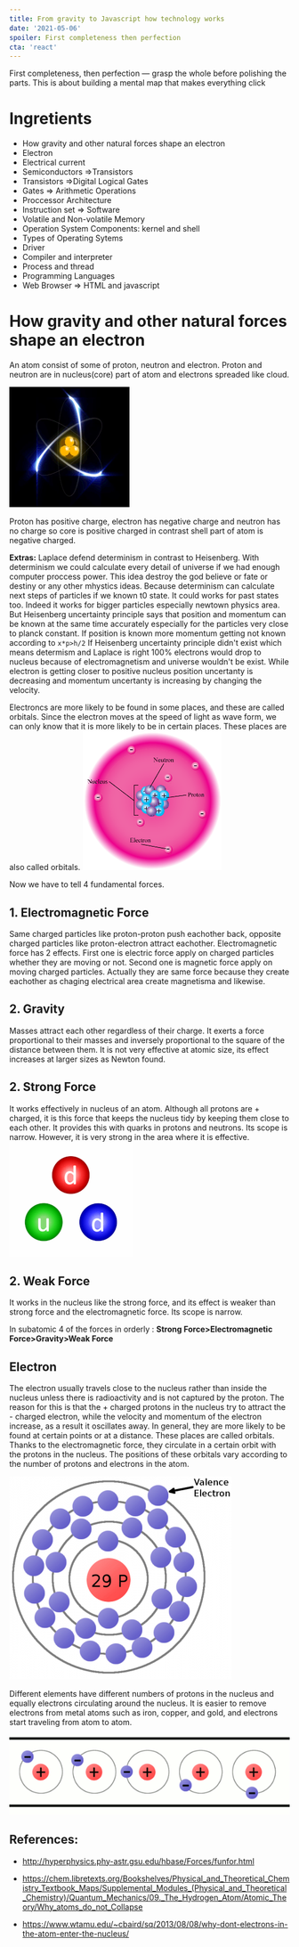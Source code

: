 ```yaml
---
title: From gravity to Javascript how technology works
date: '2021-05-06'
spoiler: First completeness then perfection
cta: 'react'
---
```


First completeness, then perfection — grasp the whole before polishing the parts. This is about building a mental map that makes everything click

# Ingretients

- How gravity and other natural forces shape an electron
- Electron
- Electrical current
- Semiconductors =>Transistors
- Transistors =>Digital Logical Gates
- Gates => Arithmetic Operations
- Proccessor Architecture
- Instruction set => Software
- Volatile and Non-volatile Memory
- Operation System Components: kernel and shell
- Types of Operating Sytems
- Driver 
- Compiler and interpreter 
- Process and thread
- Programming Languages 
- Web Browser => HTML and javascript

# How gravity and other natural forces shape an electron
An atom consist of some of proton, neutron and electron. Proton and neutron are in nucleus(core) part of atom and electrons spreaded like cloud. 

![Atom](./atom.gif)

Proton has positive charge, electron has negative charge and neutron has no charge so core is positive charged in contrast shell part of atom is negative charged.

**Extras:** Laplace defend determinism in contrast to Heisenberg. With determinism we could calculate every detail of universe if we had enough computer proccess power. This idea destroy the god believe or fate or destiny or any other mhystics ideas. Because determinism can calculate next steps of particles if we known t0 state. It could works for past states too. Indeed it works for bigger particles especially newtown physics area. But Heisenberg uncertainty principle says that position and momentum can be known at the same time accurately especially for the particles very close to planck constant. If position is known more momentum getting not known according to ````x*p>h/2````
If Heisenberg uncertainty principle didn't exist which means determism and Laplace is right 100% electrons would drop to nucleus because of electromagnetism and universe wouldn't be exist.  While electron is getting closer to positive nucleus position uncertanty is decreasing and momentum uncertanty is increasing by changing the velocity.

Electroncs are more likely to be found in some places, and these are called orbitals. Since the electron moves at the speed of light as wave form, we can only know that it is more likely to be in certain places. These places are also called orbitals.
![Atom](./atom.png)

Now we have to tell 4 fundamental forces.
## 1. Electromagnetic  Force 
Same charged particles like proton-proton push eachother back, opposite charged particles like proton-electron attract eachother. Electromagnetic force has 2 effects. First one is electric force apply on charged particles whether they are moving or not. Second one is magnetic force apply on moving charged particles. Actually they are same force because they create eachother as chaging electrical area create magnetisma and likewise. 

## 2. Gravity
Masses attract each other regardless of their charge. It exerts a force proportional to their masses and inversely proportional to the square of the distance between them. It is not very effective at atomic size, its effect increases at larger sizes as Newton found.
## 2. Strong Force
It works effectively in nucleus of an atom. Although all protons are + charged, it is this force that keeps the nucleus tidy by keeping them close to each other. It provides this with quarks in protons and neutrons. Its scope is narrow. However, it is very strong in the area where it is effective.
![Strong Force](./strong_force.gif)
## 2. Weak Force 
It works in the nucleus like the strong force, and its effect is weaker than strong force and the electromagnetic force. Its scope is narrow.

In subatomic 4 of the forces in orderly : **Strong Force>Electromagnetic  Force>Gravity>Weak Force**

## Electron
The electron usually travels close to the nucleus rather than inside the nucleus unless there is radioactivity and is not captured by the proton. The reason for this is that the + charged protons in the nucleus try to attract the - charged electron, while the velocity and momentum of the electron increase, as a result it oscillates away. In general, they are more likely to be found at certain points or at a distance. These places are called orbitals. Thanks to the electromagnetic force, they circulate in a certain orbit with the protons in the nucleus. The positions of these orbitals vary according to the number of protons and electrons in the atom.

![Electron Orbitals](./electron_orbital.png)

Different elements have different numbers of protons in the nucleus and equally electrons circulating around the nucleus. It is easier to remove electrons from metal atoms such as iron, copper, and gold, and electrons start traveling from atom to atom.


![Electrons Stream](./electron_stream.gif)



## References: 
* http://hyperphysics.phy-astr.gsu.edu/hbase/Forces/funfor.html

* https://chem.libretexts.org/Bookshelves/Physical_and_Theoretical_Chemistry_Textbook_Maps/Supplemental_Modules_(Physical_and_Theoretical_Chemistry)/Quantum_Mechanics/09._The_Hydrogen_Atom/Atomic_Theory/Why_atoms_do_not_Collapse

* https://www.wtamu.edu/~cbaird/sq/2013/08/08/why-dont-electrons-in-the-atom-enter-the-nucleus/
